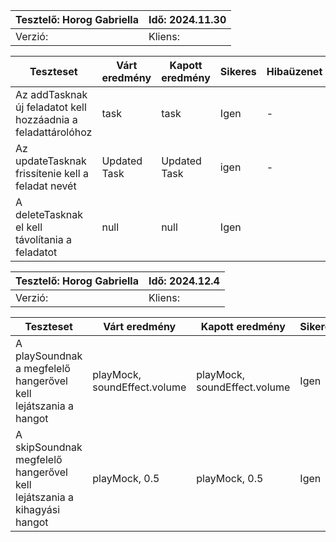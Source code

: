 | Tesztelő: Horog Gabriella | Idő: 2024.11.30 |
|---------------------------|-----------------|
| Verzió:                   | Kliens:         |


| Teszteset | Várt eredmény | Kapott eredmény | Sikeres | Hibaüzenet | Megjegyzés |
|------------------------------------------------------------------------------------|---------------|-----------------|---------|------------|------------|
|   Az addTasknak új feladatot kell hozzáadnia a feladattárolóhoz   |     task      |      task       |   Igen  |      -     |      -     |
|   Az updateTasknak frissítenie kell a feladat nevét   |   Updated Task      |     Updated Task       |  igen   |      -     |      -     |
|   A deleteTasknak el kell távolítania a feladatot   |    null     |     null         |    Igen       |        |      -     |

| Tesztelő: Horog Gabriella | Idő: 2024.12.4 |
|---------------------------|----------------|
| Verzió:                   | Kliens:        |

| Teszteset | Várt eredmény | Kapott eredmény | Sikeres | Hibaüzenet | Megjegyzés |
|------------------------------------------------------------------------------------|---------------|-----------------|---------|------------|------------|
|  A playSoundnak a megfelelő hangerővel kell lejátszania a hangot   |    playMock, soundEffect.volume      |   playMock, soundEffect.volume           |  Igen   |     -    |      -     |
|  A skipSoundnak megfelelő hangerővel kell lejátszania a kihagyási hangot      |   playMock, 0.5        |       playMock, 0.5      |   Igen   |      -     |      -     |
